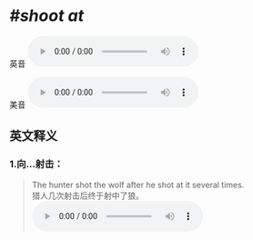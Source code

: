 # ***\#shoot at*** 
英音
<audio src="./media/shoot at1_AAC.aac" controls="controls"></audio>

美音
<audio src="./media/shoot at2_AAC.aac" controls="controls"></audio>



  

英文释义
---
### 1.**向…射击：**  

 > The hunter shot the wolf after he shot at it several times.  
 > 猎人几次射击后终于射中了狼。    
<audio src="./media/shoot-6.aac" controls="controls"></audio>


